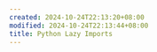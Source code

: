 ```yaml
---
created: 2024-10-24T22:13:20+08:00
modified: 2024-10-24T22:13:44+08:00
title: Python Lazy Imports
---
```

